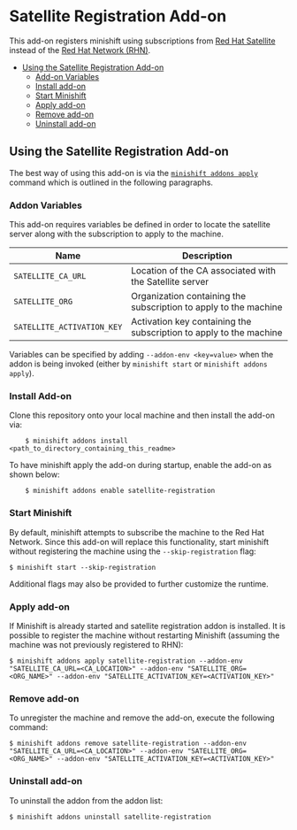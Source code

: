 # Satellite Registration Add-on

This add-on registers minishift using subscriptions from [Red Hat Satellite](https://www.redhat.com/en/technologies/management/satellite) instead of the [Red Hat Network (RHN)](https://rhn.redhat.com/).

<!-- MarkdownTOC -->

- [Using the Satellite Registration Add-on](#using-the-satellite-registration-add-on)
	- [Add-on Variables](#add-on-variables)
	- [Install add-on](#install-add-on)
	- [Start Minishift](#start-minishift)
	- [Apply add-on](#apply-add-on)
	- [Remove add-on](#remove-add-on)
	- [Uninstall add-on](#uninstall-add-on)

<!-- /MarkdownTOC -->

<a name="using-the-satellite-registration-add-on"></a>
## Using the Satellite Registration Add-on

The best way of using this add-on is via the [`minishift addons apply`](https://docs.openshift.org/latest/minishift/command-ref/minishift_addons_apply.html) command which is outlined in the following paragraphs.

<a name="add-on-variables"></a>
### Addon Variables

This add-on requires variables be defined in order to locate the satellite server along with the subscription to apply to the machine.

|Name|Description|
|----|-----------|
|`SATELLITE_CA_URL`|Location of the CA associated with the Satellite server|
|`SATELLITE_ORG`|Organization containing the subscription to apply to the machine|
|`SATELLITE_ACTIVATION_KEY`|Activation key containing the subscription to apply to the machine|

Variables can be specified by adding `--addon-env <key=value>` when the addon is being invoked (either by `minishift start` or `minishift addons apply`).

<a name="install-add-on"></a>
### Install Add-on

Clone this repository onto your local machine and then install the add-on via:

```
    $ minishift addons install <path_to_directory_containing_this_readme>
```

To have minishift apply the add-on during startup, enable the add-on as shown below:

```
    $ minishift addons enable satellite-registration
```

<a name="start-minishift"></a>
### Start Minishift

By default, minishift attempts to subscribe the machine to the Red Hat Network. Since this add-on will replace this functionality, start minishift without registering the machine using the `--skip-registration` flag:

    $ minishift start --skip-registration

Additional flags may also be provided to further customize the runtime. 

<a name="apply-add-on"></a>
### Apply add-on
If Minishift is already started and satellite registration addon is installed. It is possible to register the machine without restarting Minishift (assuming the machine was not previously registered to RHN):

    $ minishift addons apply satellite-registration --addon-env "SATELLITE_CA_URL=<CA_LOCATION>" --addon-env "SATELLITE_ORG=<ORG_NAME>" --addon-env "SATELLITE_ACTIVATION_KEY=<ACTIVATION_KEY>"

<a name="remove-add-on"></a>
### Remove add-on
To unregister the machine and remove the add-on, execute the following command:


    $ minishift addons remove satellite-registration --addon-env "SATELLITE_CA_URL=<CA_LOCATION>" --addon-env "SATELLITE_ORG=<ORG_NAME>" --addon-env "SATELLITE_ACTIVATION_KEY=<ACTIVATION_KEY>"

<a name="uninstall-add-on"></a>
### Uninstall add-on
To uninstall the addon from the addon list:


    $ minishift addons uninstall satellite-registration

